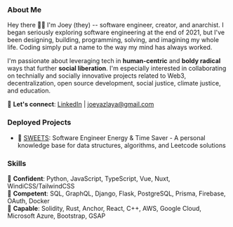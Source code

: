 ### About Me
Hey there 👋🏽 I'm Joey (they) -- software engineer, creator, and anarchist. I began seriously exploring software engineering at the end of 2021, but I've been designing, building, programming, solving, and imagining my whole life. Coding simply put a name to the way my mind has always worked.

I'm passionate about leveraging tech in **human-centric** and **boldy radical** ways that further **social liberation**. I'm especially interested in collaborating on technially and socially innovative projects related to Web3, decentralization, open source development, social justice, climate justice, and education.

💬 **Let's connect**: [LinkedIn](https://www.linkedin.com/in/joeylaya/) | joeyazlaya@gmail.com

### Deployed Projects
- 🍪 [SWEETS](https://swe-ets.netlify.app/): Software Engineer Energy & Time Saver - A personal knowledge base for data structures, algorithms, and Leetcode solutions

### Skills
🌳 **Confident**: Python, JavaScript, TypeScript, Vue, Nuxt, WindiCSS/TailwindCSS </br>
🌿 **Competent**: SQL, GraphQL, Django, Flask, PostgreSQL, Prisma, Firebase, OAuth, Docker </br>
🌱 **Capable**: Solidity, Rust, Anchor, React, C++, AWS, Google Cloud, Microsoft Azure, Bootstrap, GSAP </br>
